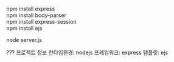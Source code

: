 npm install express  
npm install body-parser  
npm install express-session  
npm install ejs   

node server.js  

??? 프로젝트 정보
런타임환경: nodejs
프레임워크: express
템플릿: ejs
